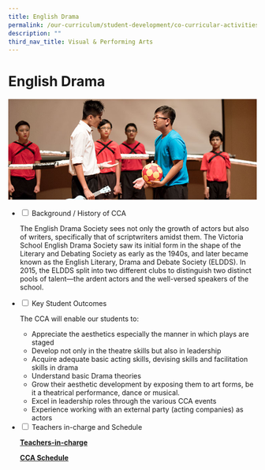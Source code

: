 ```yaml
---
title: English Drama
permalink: /our-curriculum/student-development/co-curricular-activities/visual-performing-arts/english-drama/
description: ""
third_nav_title: Visual & Performing Arts
---
```

# **English Drama**

![](/images/English_Drama.jpg)

<ul class="jekyllcodex_accordion">
  <li>
    <input type="checkbox" id="accordion1">
    <label for="accordion1">Background / History of CCA</label>
    <div>
      <p>The English Drama Society sees not only the growth of actors but also of writers, specifically that of scriptwriters amidst them. The Victoria School English Drama Society saw its initial form in the shape of the Literary and Debating Society as early as the 1940s, and later became known as the English Literary, Drama and Debate Society (ELDDS). In 2015, the ELDDS split into two different clubs to distinguish two distinct pools of talent—the ardent actors and the well-versed speakers of the school.</p>
    </div>
	</li>
	  <li>
    <input type="checkbox" id="accordion2">
    <label for="accordion2">Key Student Outcomes</label>
    <div>
			<p>The CCA will enable our students to:</p>
			<ul><li>Appreciate the aesthetics especially the manner in which plays are staged</li><li>Develop not only in the theatre skills but also in leadership</li><li>Acquire adequate basic acting skills, devising skills and facilitation skills in drama</li><li>Understand basic Drama theories</li><li>Grow their aesthetic development by exposing them to art forms, be it a theatrical performance, dance or musical.</li><li>Excel in leadership roles through the various CCA events</li><li>Experience working with an external party (acting companies) as actors</li></ul>
    </div>
	</li> 
	  <li>
    <input type="checkbox" id="accordion3">
    <label for="accordion3">Teachers in-charge and Schedule</label>
    <div>
			<p><a href="/our-people/staff/cca-teachers/"><b>Teachers-in-charge</b></a></p>
			<p><a href="/cca-schedule/"><b>CCA Schedule</b></a></p>
    </div>
	</li> 
	</ul>